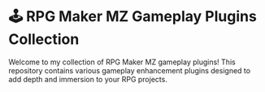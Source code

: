# 🕹️ RPG Maker MZ Gameplay Plugins Collection

Welcome to my collection of RPG Maker MZ gameplay plugins! This repository contains various gameplay enhancement plugins designed to add depth and immersion to your RPG projects.


